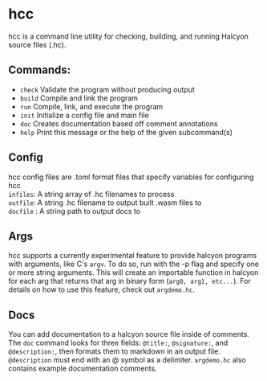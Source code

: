 # hcc
hcc is a command line utility for checking, building, and running Halcyon source files (.hc). 

## Commands:  
*  `check`  Validate the program without producing output
*  `build`  Compile and link the program
*  `run`    Compile, link, and execute the program
*  `init`   Initialize a config file and main file
*  `doc`    Creates documentation based off comment annotations
*  `help`   Print this message or the help of the given subcommand(s)

## Config
hcc config files are .toml format files that specify variables for configuring hcc  
`infiles`: A string array of .hc filenames to process  
`outfile`: A string .hc filename to output built .wasm files to  
`docfile` : A string path to output docs to

## Args
hcc supports a currently experimental feature to provide halcyon programs with arguments, like C's `argv`. 
To do so, run with the -p flag and specify one or more string arguments.
This will create an importable function in halcyon for each arg that returns that arg in binary form (`arg0, arg1, etc...`). 
For details on how to use this feature, check out `argdemo.hc`.

## Docs
You can add documentation to a halcyon source file inside of comments.
The `doc` command looks for three fields: `@title:`, `@signature:`, and `@description:`, then formats them to markdown in an output file.
`@description` must end with an @ symbol as a delimiter.
`argdemo.hc` also contains example documentation comments.
